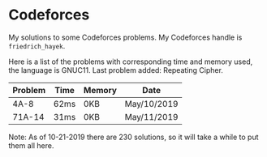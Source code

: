 # Codeforces
My solutions to some Codeforces problems. My Codeforces handle is `friedrich_hayek`.

Here is a list of the problems with corresponding time and memory used, the language is GNUC11. Last problem added: Repeating Cipher.

|Problem|Time|Memory|Date|
| -- | -- | -- | -- |
| 4A-8 | 62ms | 0KB | May/10/2019 |
|71A-14|31ms|0KB|May/11/2019|

Note: As of 10-21-2019 there are 230 solutions, so it will take a while to put them all here.
